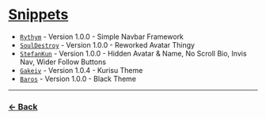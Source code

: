 # [Snippets](https://anzuftnw.github.io/anilist-css/snippets/)

- [`Rythym`](https://anzuftnw.github.io/anilist-css/snippets/rythym.css) - Version 1.0.0 - Simple Navbar Framework
- [`SoulDestroy`](https://anzuftnw.github.io/anilist-css/snippets/souldestroy.css) - Version 1.0.0 - Reworked Avatar Thingy
- [`StefanKun`](https://anzuftnw.github.io/anilist-css/snippets/stefankun.css) - Version 1.0.0 - Hidden Avatar & Name, No Scroll Bio, Invis Nav, Wider Follow Buttons
- [`Gakeiv`](https://anzuftnw.github.io/anilist-css/snippets/gakeiv.css) - Version 1.0.4 - Kurisu Theme
- [`Baros`](https://anzuftnw.github.io/anilist-css/snippets/baros.css) - Version 1.0.0 - Black Theme

---
### [<- Back](https://anzuftnw.github.io/anilist-css/)
